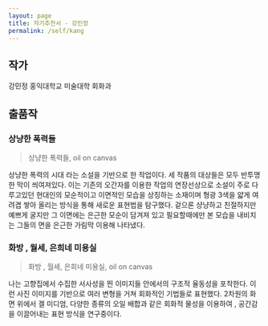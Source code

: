 ```yaml
---
layout: page
title: 자기추천서 - 강민정
permalink: /self/kang
---
```



## 작가
강민정
홍익대학교 미술대학 회화과

## 출품작
### 상냥한 폭력들
> 상냥한 폭력들, oil on canvas

상냥한 폭력의 시대 라는 소설을 기반으로 한 작업이다.
세 작품의 대상들은 모두 반투명한 막이 씌여져있다. 이는 기존의 오간자를 이용한 작업의 연장선상으로 소설이 주로 다루고있던 현대인의 모순적이고 이면적인 모습을 상징하는 소재이며 형광 3색을 얇게 여려겹 쌓아 올리는 방식을 통해 새로운 표현법을 탐구했다. 겉으론 샹냥하고 친절하지만 예쁘게 굴지만 그 이면에는 은근한 모순이 담겨져 있고 필요할때에만 본 모습을 내비치는 그들의 면을 은근한 가림막 이용해 나타냈다.

### 화방 , 월세, 은희네 미용실
> 화방 , 월세, 은희네 미용실, oil on canvas

나는 고향집에서 수집한 서사성을 띈 이미지들 안에서의 구조적 율동성을 포착한다. 이런 사진 이미지를 기반으로 여러 변형을 거쳐 회화적인 기법들로 표현했다.
2차원의 화면 위에서 겔 미디엄, 다양한 종류의 오일 배합과 같은 회화적 물성을 이용하여 , 공간감을 이끌어내는 표현 방식을 연구중이다.